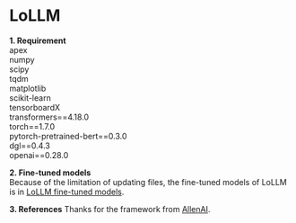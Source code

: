 # LoLLM
**1. Requirement**  
apex  
numpy  
scipy  
tqdm  
matplotlib  
scikit-learn  
tensorboardX  
transformers==4.18.0  
torch==1.7.0  
pytorch-pretrained-bert==0.3.0  
dgl==0.4.3  
openai==0.28.0  

**2. Fine-tuned models**  
Because of the limitation of updating files, the fine-tuned models of LoLLM is in [LoLLM fine-tuned models](https://drive.google.com/drive/folders/1BjCS6QD4taLFfpfdzkIlvsZ3REQBSrru?usp=sharing).

**3. References**
Thanks for the framework from [AllenAI](github.com/allenai/commonsense-kg-completion).
